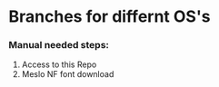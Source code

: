# Branches for differnt OS's 

### Manual needed steps:

1. Access to this Repo 
2. Meslo NF font download
